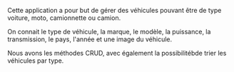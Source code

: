 Cette application a pour but de gérer des véhicules pouvant être de type voiture, moto, camionnette ou camion.

On connait le type de véhicule, la marque, le modèle, la puissance, la transmission, le pays, l'année et une image du véhicule.

Nous avons les méthodes CRUD, avec également la possibilitébde trier les véhicules par type.

